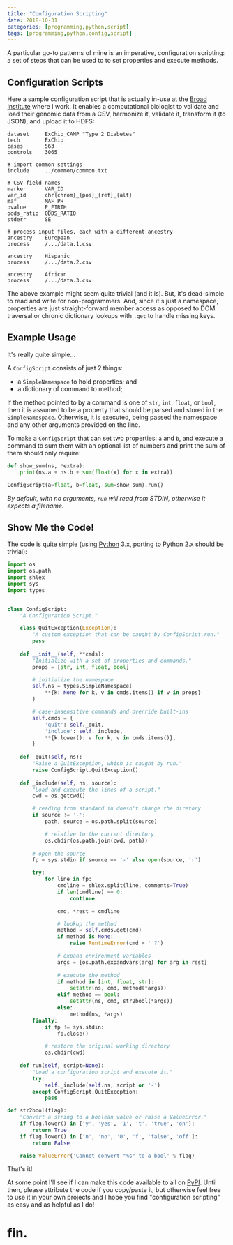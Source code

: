 ```yaml
---
title: "Configuration Scripting"
date: 2018-10-31
categories: [programming,python,script]
tags: [programming,python,config,script]
---
```

A particular go-to patterns of mine is an imperative, configuration scripting: a set of steps that can be used to to set properties and execute methods. 

## Configuration Scripts

Here a sample configuration script that is actually in-use at the [Broad Institute][broad] where I work. It enables a computational biologist to validate and load their genomic data from a CSV, harmonize it, validate it, transform it (to JSON), and upload it to HDFS:

```
dataset     ExChip_CAMP "Type 2 Diabetes"
tech        ExChip
cases       563
controls    3065

# import common settings
include     ../common/common.txt

# CSV field names
marker      VAR_ID
var_id      chr{chrom}_{pos}_{ref}_{alt}
maf         MAF_PH
pvalue      P_FIRTH
odds_ratio  ODDS_RATIO
stderr      SE

# process input files, each with a different ancestry
ancestry    European
process     /.../data.1.csv

ancestry    Hispanic
process     /.../data.2.csv

ancestry    African
process     /.../data.3.csv
```

The above example might seem quite trivial (and it is). But, it's dead-simple to read and write for non-programmers. And, since it's just a namespace, properties are just straight-forward member access as opposed to DOM traversal or chronic dictionary lookups with `.get` to handle missing keys.

## Example Usage

It's really quite simple...

A `ConfigScript` consists of just 2 things:

* a `SimpleNamespace` to hold properties; and
* a dictionary of command to method;

If the method pointed to by a command is one of `str`, `int`, `float`, or `bool`, then it is assumed to be a property that should be parsed and stored in the `SimpleNamespace`. Otherwise, it is executed, being passed the namespace and any other arguments provided on the line.

To make a `ConfigScript` that can set two properties: `a` and `b`, and execute a command to sum them with an optional list of numbers and print the sum of them should only require:

```python
def show_sum(ns, *extra):
    print(ns.a + ns.b + sum(float(x) for x in extra))

ConfigScript(a=float, b=float, sum=show_sum).run()
```

_By default, with no arguments, `run` will read from STDIN, otherwise it expects a filename._

## Show Me the Code!

The code is quite simple (using [Python][python] 3.x, porting to Python 2.x should be trivial):

```python
import os
import os.path
import shlex
import sys
import types


class ConfigScript:
    "A Configuration Script."

    class QuitException(Exception):
        "A custom exception that can be caught by ConfigScript.run."
        pass
    
    def __init__(self, **cmds):
        "Initialize with a set of properties and commands."
        props = [str, int, float, bool]

        # initialize the namespace
        self.ns = types.SimpleNamespace(
            **{k: None for k, v in cmds.items() if v in props}
        )

        # case-insensitive commands and override built-ins
        self.cmds = {
            'quit': self._quit,
            'include': self._include,
            **{k.lower(): v for k, v in cmds.items()},
        }
    
    def _quit(self, ns):
        "Raise a QuitException, which is caught by run."
        raise ConfigScript.QuitException()
    
    def _include(self, ns, source):
        "Load and execute the lines of a script."
        cwd = os.getcwd()

        # reading from standard in doesn't change the diretory
        if source != '-':
            path, source = os.path.split(source)

            # relative to the current directory
            os.chdir(os.path.join(cwd, path))
        
        # open the source
        fp = sys.stdin if source == '-' else open(source, 'r')

        try:
            for line in fp:
                cmdline = shlex.split(line, comments=True)
                if len(cmdline) == 0:
                    continue

                cmd, *rest = cmdline

                # lookup the method
                method = self.cmds.get(cmd)
                if method is None:
                    raise RuntimeError(cmd + ' ?')

                # expand environment variables
                args = [os.path.expandvars(arg) for arg in rest]
                
                # execute the method
                if method in [int, float, str]:
                    setattr(ns, cmd, method(*args))
                elif method == bool:
                    setattr(ns, cmd, str2bool(*args))
                else:
                    method(ns, *args)
        finally:
            if fp != sys.stdin:
                fp.close()

            # restore the original working directory
            os.chdir(cwd)
    
    def run(self, script=None):
        "Load a configuration script and execute it."
        try:
            self._include(self.ns, script or '-')
        except ConfigScript.QuitException:
            pass

def str2bool(flag):
    "Convert a string to a boolean value or raise a ValueError."
    if flag.lower() in ['y', 'yes', '1', 't', 'true', 'on']:
        return True
    if flag.lower() in ['n', 'no', '0', 'f', 'false', 'off']:
        return False

    raise ValueError('Cannot convert "%s" to a bool' % flag)
```

That's it! 

At some point I'll see if I can make this code available to all on [PyPI][pypi]. Until then, please attribute the code if you copy/paste it, but otherwise feel free to use it in your own projects and I hope you find "configuration scripting" as easy and as helpful as I do!

# fin.

[broad]: https://broadinstitute.org/
[python]: https://python.org/
[pypi]: https://pypi.org/